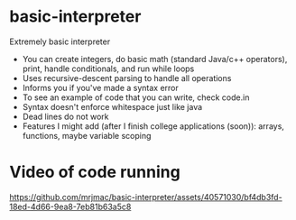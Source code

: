 # basic-interpreter

Extremely basic interpreter

- You can create integers, do basic math (standard Java/c++ operators), print, handle conditionals, and run while loops
- Uses recursive-descent parsing to handle all operations
- Informs you if you've made a syntax error
- To see an example of code that you can write, check code.in
- Syntax doesn't enforce whitespace just like java
- Dead lines do not work
- Features I might add (after I finish college applications (soon)): arrays, functions, maybe variable scoping

# Video of code running



https://github.com/mrjmac/basic-interpreter/assets/40571030/bf4db3fd-18ed-4d66-9ea8-7eb81b63a5c8

